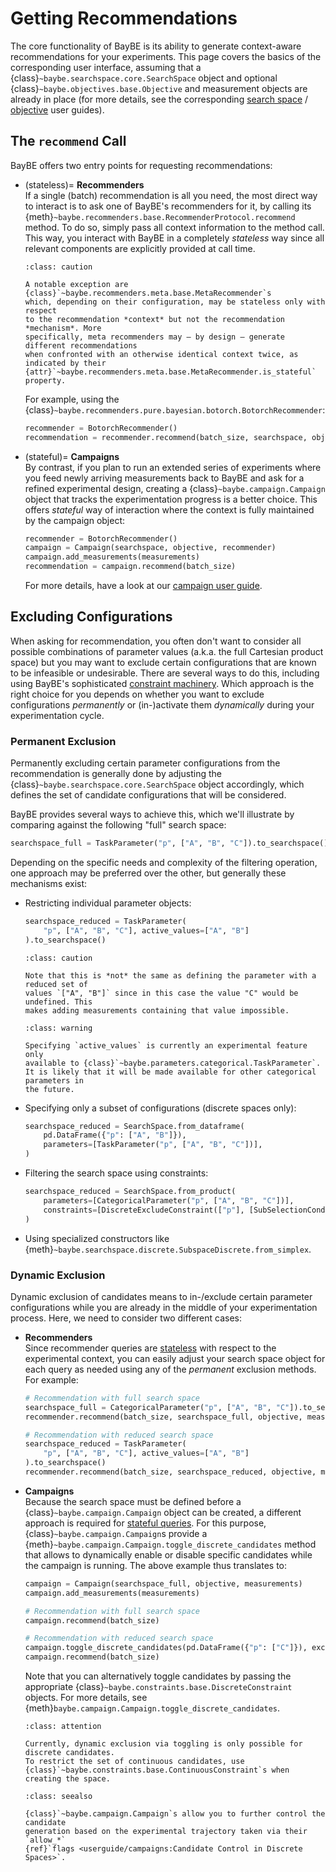 # Getting Recommendations

The core functionality of BayBE is its ability to generate context-aware recommendations
for your experiments. This page covers the basics of the corresponding user interface,
assuming that a {class}`~baybe.searchspace.core.SearchSpace` object and optional
{class}`~baybe.objectives.base.Objective` and measurement objects are already in place
(for more details, see the corresponding [search space](/userguide/searchspace) /
[objective](/userguide/objectives) user guides).


## The `recommend` Call

BayBE offers two entry points for requesting recommendations:
* (stateless)= 
  **Recommenders**\
  If a single (batch) recommendation is all you need, the most direct way to interact is
  to ask one of BayBE's recommenders for it, by calling its
  {meth}`~baybe.recommenders.base.RecommenderProtocol.recommend` method. To do so,
  simply pass all context information to the method call. This way, you interact with
  BayBE in a completely *stateless* way since all relevant components are explicitly
  provided at call time.

  ```{admonition} Meta Recommenders
  :class: caution

  A notable exception are {class}`~baybe.recommenders.meta.base.MetaRecommender`s
  which, depending on their configuration, may be stateless only with respect
  to the recommendation *context* but not the recommendation *mechanism*. More
  specifically, meta recommenders may – by design – generate different recommendations
  when confronted with an otherwise identical context twice, as indicated by their
  {attr}`~baybe.recommenders.meta.base.MetaRecommender.is_stateful` property. 
  ```

  For example, using the {class}`~baybe.recommenders.pure.bayesian.botorch.BotorchRecommender`:
  ```python
  recommender = BotorchRecommender()
  recommendation = recommender.recommend(batch_size, searchspace, objective, measurements)
  ```
* (stateful)= 
  **Campaigns**\
  By contrast, if you plan to run an extended series of experiments where you feed newly
  arriving measurements back to BayBE and ask for a refined experimental design,
  creating a {class}`~baybe.campaign.Campaign` object that tracks the experimentation
  progress is a better choice. This offers *stateful* way of interaction where
  the context is fully maintained by the campaign object:
  ```python
  recommender = BotorchRecommender()
  campaign = Campaign(searchspace, objective, recommender)
  campaign.add_measurements(measurements)
  recommendation = campaign.recommend(batch_size)
  ```
  For more details, have a look at our [campaign user guide](/userguide/campaigns).


## Excluding Configurations
When asking for recommendation, you often don't want to consider all possible
combinations of parameter values (a.k.a. the full Cartesian product space) but you may
want to exclude certain configurations that are known to be infeasible or undesirable.
There are several ways to do this, including using BayBE's sophisticated [constraint
machinery](/userguide/constraints). Which approach is the right choice for you depends on
whether you want to exclude configurations *permanently* or (in-)activate them
*dynamically* during your experimentation cycle.

### Permanent Exclusion

Permanently excluding certain parameter configurations from the recommendation is
generally done by adjusting the {class}`~baybe.searchspace.core.SearchSpace` object
accordingly, which defines the set of candidate configurations that will be considered.

BayBE provides several ways to achieve this, which we'll illustrate by comparing against
the following "full" search space:
```python
searchspace_full = TaskParameter("p", ["A", "B", "C"]).to_searchspace()
```
Depending on the specific needs and complexity of the filtering operation, one approach
may be preferred over the other, but generally these mechanisms exist: 

* Restricting individual parameter objects:
  ```python
  searchspace_reduced = TaskParameter(
      "p", ["A", "B", "C"], active_values=["A", "B"]
  ).to_searchspace()
  ```

  ```{admonition} Caution
  :class: caution
  
  Note that this is *not* the same as defining the parameter with a reduced set of
  values `["A", "B"]` since in this case the value "C" would be undefined. This
  makes adding measurements containing that value impossible.
  ```

  ```{admonition} Experimental Feature
  :class: warning

  Specifying `active_values` is currently an experimental feature only
  available to {class}`~baybe.parameters.categorical.TaskParameter`. 
  It is likely that it will be made available for other categorical parameters in
  the future.
  ```

* Specifying only a subset of configurations (discrete spaces only):
  ```python
  searchspace_reduced = SearchSpace.from_dataframe(
      pd.DataFrame({"p": ["A", "B"]}),
      parameters=[TaskParameter("p", ["A", "B", "C"])],
  )
  ```

* Filtering the search space using constraints:
  ```python
  searchspace_reduced = SearchSpace.from_product(
      parameters=[CategoricalParameter("p", ["A", "B", "C"])],
      constraints=[DiscreteExcludeConstraint(["p"], [SubSelectionCondition(["C"])])],
  )
  ```

* Using specialized constructors like 
  {meth}`~baybe.searchspace.discrete.SubspaceDiscrete.from_simplex`.

### Dynamic Exclusion

Dynamic exclusion of candidates means to in-/exclude certain parameter configurations
while you are already in the middle of your experimentation process. Here,
we need to consider two different cases:

* **Recommenders**\
  Since recommender queries are [stateless](#stateless) with respect to the
  experimental context, you can easily adjust your search space object for each query
  as needed using any of the *permanent* exclusion methods. For example:
  ```python
  # Recommendation with full search space
  searchspace_full = CategoricalParameter("p", ["A", "B", "C"]).to_searchspace()
  recommender.recommend(batch_size, searchspace_full, objective, measurements)

  # Recommendation with reduced search space
  searchspace_reduced = TaskParameter(
      "p", ["A", "B", "C"], active_values=["A", "B"]
  ).to_searchspace()
  recommender.recommend(batch_size, searchspace_reduced, objective, measurements)
  ```

* **Campaigns**\
  Because the search space must be defined before a
  {class}`~baybe.campaign.Campaign` object can be created, a different approach is
  required for [stateful queries](#stateful). For this purpose,
  {class}`~baybe.campaign.Campaign`s provide a
  {meth}`~baybe.campaign.Campaign.toggle_discrete_candidates` method that allows to
  dynamically enable or disable specific candidates while the campaign is running.
  The above example thus translates to:
  ```python
  campaign = Campaign(searchspace_full, objective, measurements)
  campaign.add_measurements(measurements)

  # Recommendation with full search space
  campaign.recommend(batch_size)

  # Recommendation with reduced search space
  campaign.toggle_discrete_candidates(pd.DataFrame({"p": ["C"]}), exclude=True)
  campaign.recommend(batch_size)
  ```
  Note that you can alternatively toggle candidates by passing the appropriate
  {class}`~baybe.constraints.base.DiscreteConstraint` objects.
  For more details, see {meth}`baybe.campaign.Campaign.toggle_discrete_candidates`.

    ```{admonition} Candidate Toggling vs. Applying Constraints
  :class: attention

  Currently, dynamic exclusion via toggling is only possible for discrete candidates.
  To restrict the set of continuous candidates, use
  {class}`~baybe.constraints.base.ContinuousConstraint`s when creating the space.
  ```

  ```{admonition} Trajectory-Based Control
  :class: seealso

  {class}`~baybe.campaign.Campaign`s allow you to further control the candidate
  generation based on the experimental trajectory taken via their `allow_*` 
  {ref}`flags <userguide/campaigns:Candidate Control in Discrete Spaces>`.
  ```




  

